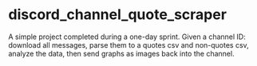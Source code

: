# discord_channel_quote_scraper
A simple project completed during a one-day sprint. Given a channel ID: download all messages, parse them to a quotes csv and non-quotes csv, analyze the data, then send graphs as images back into the channel.
